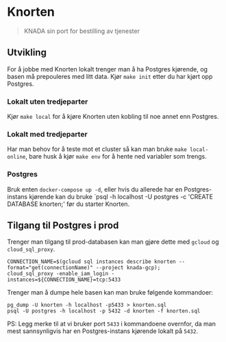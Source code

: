 # Knorten

> KNADA sin port for bestilling av tjenester

## Utvikling

For å jobbe med Knorten lokalt trenger man å ha Postgres kjørende, og basen må prepouleres med litt data.
Kjør `make init` etter du har kjørt opp Postgres.

### Lokalt uten tredjeparter

Kjør `make local` for å kjøre Knorten uten kobling til noe annet enn Postgres.

### Lokalt med tredjeparter

Har man behov for å teste mot et cluster så kan man bruke `make local-online`, bare husk å kjør `make env` for å hente ned variabler som trengs.

### Postgres

Bruk enten `docker-compose up -d`, eller hvis du allerede har en Postgres-instans kjørende kan du bruke `psql -h localhost -U postgres -c 'CREATE DATABASE knorten;' før du starter Knorten.

## Tilgang til Postgres i prod

Trenger man tilgang til prod-databasen kan man gjøre dette med `gcloud` og `cloud_sql_proxy`.

```
CONNECTION_NAME=$(gcloud sql instances describe knorten --format="get(connectionName)" --project knada-gcp);
cloud_sql_proxy -enable_iam_login -instances=${CONNECTION_NAME}=tcp:5433
```

Trenger man å dumpe hele basen kan man bruke følgende kommandoer:
```
pg_dump -U knorten -h localhost -p5433 > knorten.sql
psql -U postgres -h localhost -p 5432 -d knorten -f knorten.sql
```

PS: Legg merke til at vi bruker port `5433` i kommandoene overnfor, da man mest sannsynligvis har en Postgres-instans kjørende lokalt på `5432`.
